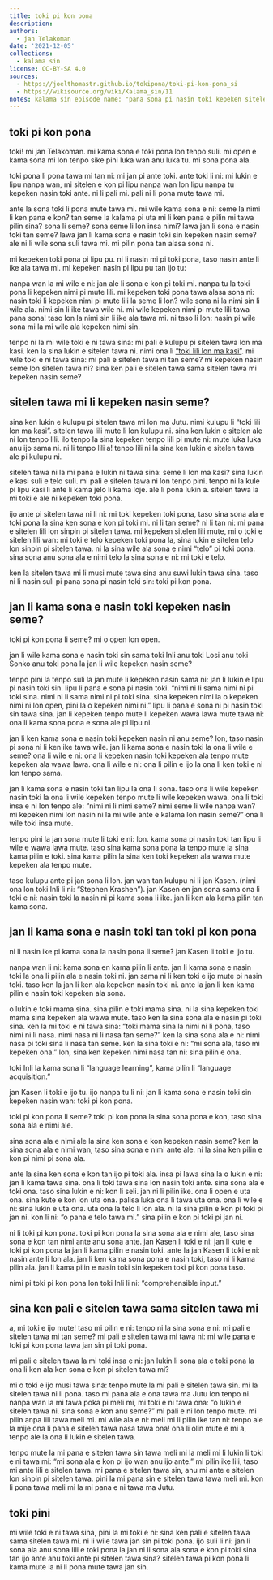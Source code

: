 ```yaml
---
title: toki pi kon pona
description: 
authors:
  - jan Telakoman
date: '2021-12-05'
collections:
  - kalama sin
license: CC-BY-SA 4.0
sources:
  - https://joelthomastr.github.io/tokipona/toki-pi-kon-pona_si
  - https://wikisource.org/wiki/Kalama_sin/11
notes: kalama sin episode name: "pana sona pi nasin toki kepeken sitelen tawa". The file name is from jan Telakoman's gh page.
---
```


## toki pi kon pona

toki! mi jan Telakoman. mi kama sona e toki pona lon tenpo suli. mi open e kama sona mi lon tenpo sike pini luka wan anu luka tu. mi sona pona ala.

toki pona li pona tawa mi tan ni: mi jan pi ante toki. ante toki li ni: mi lukin e lipu nanpa wan, mi sitelen e kon pi lipu nanpa wan lon lipu nanpa tu kepeken nasin toki ante. ni li pali mi. pali ni li pona mute tawa mi.

ante la sona toki li pona mute tawa mi. mi wile kama sona e ni: seme la nimi li ken pana e kon? tan seme la kalama pi uta mi li ken pana e pilin mi tawa pilin sina? sona li seme? sona seme li lon insa nimi? lawa jan li sona e nasin toki tan seme? lawa jan li kama sona e nasin toki sin kepeken nasin seme? ale ni li wile sona suli tawa mi. mi pilin pona tan alasa sona ni.

mi kepeken toki pona pi lipu pu. ni li nasin mi pi toki pona, taso nasin ante li ike ala tawa mi. mi kepeken nasin pi lipu pu tan ijo tu:

nanpa wan la mi wile e ni: jan ale li sona e kon pi toki mi. nanpa tu la toki pona li kepeken nimi pi mute lili. mi kepeken toki pona tawa alasa sona ni: nasin toki li kepeken nimi pi mute lili la seme li lon? wile sona ni la nimi sin li wile ala. nimi sin li ike tawa wile ni. mi wile kepeken nimi pi mute lili tawa pana sona! taso lon la nimi sin li ike ala tawa mi. ni taso li lon: nasin pi wile sona mi la mi wile ala kepeken nimi sin.

tenpo ni la mi wile toki e ni tawa sina: mi pali e kulupu pi sitelen tawa lon ma kasi. ken la sina lukin e sitelen tawa ni. nimi ona li [“toki lili lon ma kasi”](https://joelthomastr.github.io/tokipona/toki-lili-lon-ma-kasi_si). mi wile toki e ni tawa sina: mi pali e sitelen tawa ni tan seme? mi kepeken nasin seme lon sitelen tawa ni? sina ken pali e sitelen tawa sama sitelen tawa mi kepeken nasin seme?

## sitelen tawa mi li kepeken nasin seme?

sina ken lukin e kulupu pi sitelen tawa mi lon ma Jutu. nimi kulupu li “toki lili lon ma kasi”. sitelen tawa lili mute li lon kulupu ni. sina ken lukin e sitelen ale ni lon tenpo lili. ilo tenpo la sina kepeken tenpo lili pi mute ni: mute luka luka anu ijo sama ni. ni li tenpo lili a! tenpo lili ni la sina ken lukin e sitelen tawa ale pi kulupu ni.

sitelen tawa ni la mi pana e lukin ni tawa sina: seme li lon ma kasi? sina lukin e kasi suli e telo suli. mi pali e sitelen tawa ni lon tenpo pini. tenpo ni la kule pi lipu kasi li ante li kama jelo li kama loje. ale li pona lukin a. sitelen tawa la mi toki e ale ni kepeken toki pona.

ijo ante pi sitelen tawa ni li ni: mi toki kepeken toki pona, taso sina sona ala e toki pona la sina ken sona e kon pi toki mi. ni li tan seme? ni li tan ni: mi pana e sitelen lili lon sinpin pi sitelen tawa. mi kepeken sitelen lili mute, mi o toki e sitelen lili wan: mi toki e telo kepeken toki pona la, sina lukin e sitelen telo lon sinpin pi sitelen tawa. ni la sina wile ala sona e nimi “telo” pi toki pona. sina sona anu sona ala e nimi telo la sina sona e ni: mi toki e telo.

ken la sitelen tawa mi li musi mute tawa sina anu suwi lukin tawa sina. taso ni li nasin suli pi pana sona pi nasin toki sin: toki pi kon pona.

## jan li kama sona e nasin toki kepeken nasin seme?

toki pi kon pona li seme? mi o open lon open.

jan li wile kama sona e nasin toki sin sama toki Inli anu toki Losi anu toki Sonko anu toki pona la jan li wile kepeken nasin seme?

tenpo pini la tenpo suli la jan mute li kepeken nasin sama ni: jan li lukin e lipu pi nasin toki sin. lipu li pana e sona pi nasin toki. “nimi ni li sama nimi ni pi toki sina. nimi ni li sama nimi ni pi toki sina. sina kepeken nimi la o kepeken nimi ni lon open, pini la o kepeken nimi ni.” lipu li pana e sona ni pi nasin toki sin tawa sina. jan li kepeken tenpo mute li kepeken wawa lawa mute tawa ni: ona li kama sona pona e sona ale pi lipu ni.

jan li ken kama sona e nasin toki kepeken nasin ni anu seme? lon, taso nasin pi sona ni li ken ike tawa wile. jan li kama sona e nasin toki la ona li wile e seme? ona li wile e ni: ona li kepeken nasin toki kepeken ala tenpo mute kepeken ala wawa lawa. ona li wile e ni: ona li pilin e ijo la ona li ken toki e ni lon tenpo sama.

jan li kama sona e nasin toki tan lipu la ona li sona. taso ona li wile kepeken nasin toki la ona li wile kepeken tenpo mute li wile kepeken wawa. ona li toki insa e ni lon tenpo ale: “nimi ni li nimi seme? nimi seme li wile nanpa wan? mi kepeken nimi lon nasin ni la mi wile ante e kalama lon nasin seme?” ona li wile toki insa mute.

tenpo pini la jan sona mute li toki e ni: lon. kama sona pi nasin toki tan lipu li wile e wawa lawa mute. taso sina kama sona pona la tenpo mute la sina kama pilin e toki. sina kama pilin la sina ken toki kepeken ala wawa mute kepeken ala tenpo mute.

taso kulupu ante pi jan sona li lon. jan wan tan kulupu ni li jan Kasen. (nimi ona lon toki Inli li ni: “Stephen Krashen”). jan Kasen en jan sona sama ona li toki e ni: nasin toki la nasin ni pi kama sona li ike. jan li ken ala kama pilin tan kama sona.

## jan li kama sona e nasin toki tan toki pi kon pona

ni li nasin ike pi kama sona la nasin pona li seme? jan Kasen li toki e ijo tu.

nanpa wan li ni: kama sona en kama pilin li ante. jan li kama sona e nasin toki la ona li pilin ala e nasin toki ni. jan sama ni li ken toki e ijo mute pi nasin toki. taso ken la jan li ken ala kepeken nasin toki ni. ante la jan li ken kama pilin e nasin toki kepeken ala sona.

o lukin e toki mama sina. sina pilin e toki mama sina. ni la sina kepeken toki mama sina kepeken ala wawa mute. taso ken la sina sona ala e nasin pi toki sina. ken la mi toki e ni tawa sina: “toki mama sina la nimi ni li pona, taso nimi ni li nasa. nimi nasa ni li nasa tan seme?” ken la sina sona ala e ni: nimi nasa pi toki sina li nasa tan seme. ken la sina toki e ni: “mi sona ala, taso mi kepeken ona.” lon, sina ken kepeken nimi nasa tan ni: sina pilin e ona.

toki Inli la kama sona li “language learning”, kama pilin li “language acquisition.”

jan Kasen li toki e ijo tu. ijo nanpa tu li ni: jan li kama sona e nasin toki sin kepeken nasin wan: toki pi kon pona.

toki pi kon pona li seme? toki pi kon pona la sina sona pona e kon, taso sina sona ala e nimi ale.

sina sona ala e nimi ale la sina ken sona e kon kepeken nasin seme? ken la sina sona ala e nimi wan, taso sina sona e nimi ante ale. ni la sina ken pilin e kon pi nimi pi sona ala.

ante la sina ken sona e kon tan ijo pi toki ala. insa pi lawa sina la o lukin e ni: jan li kama tawa sina. ona li toki tawa sina lon nasin toki ante. sina sona ala e toki ona. taso sina lukin e ni: kon li seli. jan ni li pilin ike. ona li open e uta ona. sina kute e kon lon uta ona. palisa luka ona li tawa uta ona. ona li wile e ni: sina lukin e uta ona. uta ona la telo li lon ala. ni la sina pilin e kon pi toki pi jan ni. kon li ni: “o pana e telo tawa mi.” sina pilin e kon pi toki pi jan ni.

ni li toki pi kon pona. toki pi kon pona la sina sona ala e nimi ale, taso sina sona e kon tan nimi ante anu sona ante. jan Kasen li toki e ni: jan li kute e toki pi kon pona la jan li kama pilin e nasin toki. ante la jan Kasen li toki e ni: nasin ante li lon ala. jan li ken kama sona pona e nasin toki, taso ni li kama pilin ala. jan li kama pilin e nasin toki sin kepeken toki pi kon pona taso.

nimi pi toki pi kon pona lon toki Inli li ni: “comprehensible input.”

## sina ken pali e sitelen tawa sama sitelen tawa mi

a, mi toki e ijo mute! taso mi pilin e ni: tenpo ni la sina sona e ni: mi pali e sitelen tawa mi tan seme? mi pali e sitelen tawa mi tawa ni: mi wile pana e toki pi kon pona tawa jan sin pi toki pona.

mi pali e sitelen tawa la mi toki insa e ni: jan lukin li sona ala e toki pona la ona li ken ala ken sona e kon pi sitelen tawa mi?

mi o toki e ijo musi tawa sina: tenpo mute la mi pali e sitelen tawa sin. mi la sitelen tawa ni li pona. taso mi pana ala e ona tawa ma Jutu lon tenpo ni. nanpa wan la mi tawa poka pi meli mi, mi toki e ni tawa ona: “o lukin e sitelen tawa ni. sina sona e kon anu seme?” mi pali e ni lon tenpo mute. mi pilin anpa lili tawa meli mi. mi wile ala e ni: meli mi li pilin ike tan ni: tenpo ale la mije ona li pana e sitelen tawa nasa tawa ona! ona li olin mute e mi a, tenpo ale la ona li lukin e sitelen tawa.

tenpo mute la mi pana e sitelen tawa sin tawa meli mi la meli mi li lukin li toki e ni tawa mi: “mi sona ala e kon pi ijo wan anu ijo ante.” mi pilin ike lili, taso mi ante lili e sitelen tawa. mi pana e sitelen tawa sin, anu mi ante e sitelen lon sinpin pi sitelen tawa. pini la mi pana sin e sitelen tawa tawa meli mi. kon li pona tawa meli mi la mi pana e ni tawa ma Jutu.

## toki pini

mi wile toki e ni tawa sina, pini la mi toki e ni: sina ken pali e sitelen tawa sama sitelen tawa mi. ni li wile tawa jan sin pi toki pona. ijo suli li ni: jan li sona ala anu sona lili e toki pona la jan ni li sona ala sona e kon pi toki sina tan ijo ante anu toki ante pi sitelen tawa sina? sitelen tawa pi kon pona li kama mute la ni li pona mute tawa jan sin.
